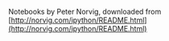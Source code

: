 Notebooks by Peter Norvig, downloaded from [http://norvig.com/ipython/README.html](http://norvig.com/ipython/README.html)